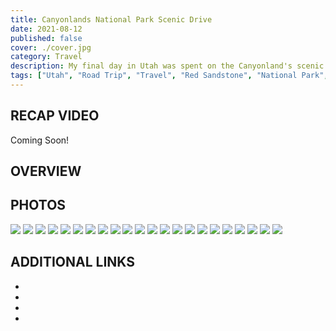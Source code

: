 ```yaml
---
title: Canyonlands National Park Scenic Drive
date: 2021-08-12
published: false
cover: ./cover.jpg
category: Travel
description: My final day in Utah was spent on the Canyonland's scenic drive. I was able to fit in a quick hike up to Mesa Arch, which is one of the best and most iconic views of the park. 
tags: ["Utah", "Road Trip", "Travel", "Red Sandstone", "National Park", "Summer"]
---
```


## RECAP VIDEO
Coming Soon!



## OVERVIEW



## PHOTOS
![](./imgs/1_.jpg "")
![](./imgs/2_.jpg "")
![](./imgs/3_.jpg "")
![](./imgs/4_.jpg "")
![](./imgs/5_.jpg "")
![](./imgs/6_.jpg "")
![](./imgs/7_.jpg "")
![](./imgs/8_.jpg "")
![](./imgs/9_.jpg "")
![](./imgs/10_.jpg "")
![](./imgs/12_.jpg "")
![](./imgs/13_.jpg "")
![](./imgs/14_.jpg "")
![](./imgs/15_.jpg "")
![](./imgs/16_.jpg "")
![](./imgs/17_.jpg "")
![](./imgs/18_.jpg "")
![](./imgs/19_.jpg "")
![](./imgs/21_.jpg "")
![](./imgs/22_.jpg "")
![](./imgs/23_.jpg "")
![](./imgs/24_.jpg "")




## ADDITIONAL LINKS
- <a href="" alt="" target="_blank"></a>
- <a href="" alt="" target="_blank"></a>
- <a href="" alt="" target="_blank"></a>
- <a href="" alt="" target="_blank"></a>
